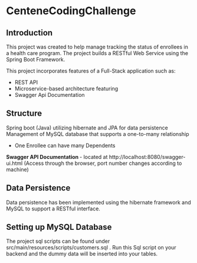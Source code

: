 # CenteneCodingChallenge

<h2> Introduction </h2>

This project was created to help manage tracking the status of enrollees in a health care program. The project builds a RESTful Web Service using the Spring Boot Framework.
 
This project incorporates features of a Full-Stack application such as: 
<ul>
<li> REST API </li>
<li> Microservice-based architecture featuring  </li>
 <li> Swagger Api Documentation </li>
 

 </ul>
<h2> Structure </h2>
Spring boot (Java) utilizing hibernate and JPA for data persistence
Management of MySQL database that supports a one-to-many relationship
<ul>
 <li> One Enrollee can have many Dependents </li>
</ul>
<b> Swagger API Documentation </b>- located at http://localhost:8080/swagger-ui.html (Access through the browser, port number changes according to machine)
<h2> Data Persistence </h2>
Data persistence has been implemented using the hibernate framework and MySQL to support a RESTful interface.
<h2> Setting up MySQL Database </h2>
The project sql scripts can be found under src/main/resources/scripts/customers.sql . Run this Sql script on your backend and the dummy data will be inserted into your tables.

